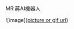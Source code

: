 
MR 蔣AI機器人


![image]([picture or gif url](https://img.ltn.com.tw/Upload/health/page/800/2022/05/14/3926479_1.jpg))
